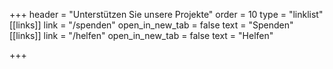 +++
header = "Unterstützen Sie unsere Projekte"
order = 10
type = "linklist"
[[links]]
link = "/spenden"
open_in_new_tab = false
text = "Spenden"
[[links]]
link = "/helfen"
open_in_new_tab = false
text = "Helfen"

+++
